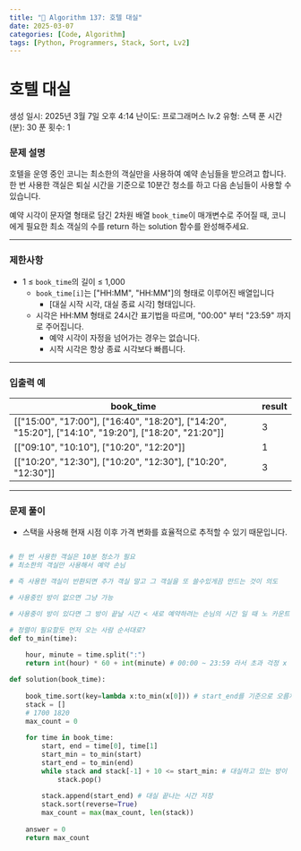 ```yaml
---
title: "🧠 Algorithm 137: 호텔 대실"
date: 2025-03-07
categories: [Code, Algorithm]
tags: [Python, Programmers, Stack, Sort, Lv2]
---
```


# 호텔 대실

생성 일시: 2025년 3월 7일 오후 4:14
난이도: 프로그래머스 lv.2
유형: 스택
푼 시간 (분): 30
푼 횟수: 1

### **문제 설명**

호텔을 운영 중인 코니는 최소한의 객실만을 사용하여 예약 손님들을 받으려고 합니다. 한 번 사용한 객실은 퇴실 시간을 기준으로 10분간 청소를 하고 다음 손님들이 사용할 수 있습니다.

예약 시각이 문자열 형태로 담긴 2차원 배열 `book_time`이 매개변수로 주어질 때, 코니에게 필요한 최소 객실의 수를 return 하는 solution 함수를 완성해주세요.

---

### 제한사항

- 1 ≤ `book_time`의 길이 ≤ 1,000
    - `book_time[i]`는 ["HH:MM", "HH:MM"]의 형태로 이루어진 배열입니다
        - [대실 시작 시각, 대실 종료 시각] 형태입니다.
    - 시각은 HH:MM 형태로 24시간 표기법을 따르며, "00:00" 부터 "23:59" 까지로 주어집니다.
        - 예약 시각이 자정을 넘어가는 경우는 없습니다.
        - 시작 시각은 항상 종료 시각보다 빠릅니다.

---

### 입출력 예

| book_time | result |
| --- | --- |
| [["15:00", "17:00"], ["16:40", "18:20"], ["14:20", "15:20"], ["14:10", "19:20"], ["18:20", "21:20"]] | 3 |
| [["09:10", "10:10"], ["10:20", "12:20"]] | 1 |
| [["10:20", "12:30"], ["10:20", "12:30"], ["10:20", "12:30"]] | 3 |

---

### 문제 풀이

- 스택을 사용해 현재 시점 이후 가격 변화를 효율적으로 추적할 수 있기 때문입니다.

```python

# 한 번 사용한 객실은 10분 청소가 필요
# 최소한의 객실만 사용해서 예약 손님

# 즉 사용한 객실이 반환되면 추가 객실 말고 그 객실을 또 쓸수있게끔 만드는 것이 의도

# 사용중인 방이 없으면 그냥 가능

# 사용중이 방이 있다면 그 방이 끝날 시간 < 새로 예약하려는 손님의 시간 일 때 노 카운트

# 정렬이 필요할듯 먼저 오는 사람 순서대로?
def to_min(time):
    
    hour, minute = time.split(":")
    return int(hour) * 60 + int(minute) # 00:00 ~ 23:59 라서 초과 걱정 x

def solution(book_time):
    
    book_time.sort(key=lambda x:to_min(x[0])) # start_end를 기준으로 오름차순 정렬
    stack = []
    # 1700 1820 
    max_count = 0
    
    for time in book_time:
        start, end = time[0], time[1]
        start_min = to_min(start)
        start_end = to_min(end)
        while stack and stack[-1] + 10 <= start_min: # 대실하고 있는 방이 있고, 대실이 끝나는 시간보다 뒤에 예약이면,
            stack.pop()
            
        stack.append(start_end) # 대실 끝나는 시간 저장
        stack.sort(reverse=True)
        max_count = max(max_count, len(stack))
        
    answer = 0
    return max_count
```